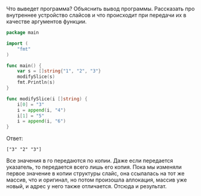 Что выведет программа? Объяснить вывод программы. Рассказать про внутреннее устройство слайсов и что происходит при передачи их в качестве аргументов функции.

```go
package main

import (
	"fmt"
)

func main() {
	var s = []string{"1", "2", "3"}
	modifySlice(s)
	fmt.Println(s)
}

func modifySlice(i []string) {
	i[0] = "3"
	i = append(i, "4")
	i[1] = "5"
	i = append(i, "6")
}
```

Ответ:
```
["3" "2" "3"]
```
Все значения в го передаются по копии. Даже если передается указатель, то передается всего лишь его копия. Пока мы изменяли первое значение в копии структуры слайс, она ссылалась на тот же массив, что и оригинал, но потом произошла аллокация, массив уже новый, и адрес у него также отличается. Отсюда и результат.
